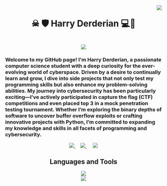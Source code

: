 <img align="right" src="https://visitor-badge.laobi.icu/badge?page_id=HarryDerderian.HarryDerderian" />

<h1 align="center">☠ 🛡 Harry Derderian 💻🔑</h1>
<h1 align="center">
    <img src="https://readme-typing-svg.herokuapp.com/?font=Righteous&size=35&center=true&vCenter=true&width=500&height=70&duration=3000&lines=Virtual+Pioneer+;+Programmer+;+Pentester+;+Problem+Solver+;+Algorithm+Alchemist;+Cybersecurity+Savant+;+Code+Connoisseur+;+Syntactic+Sugar+Maestro+;+Binary+Wizard+;+Debugging+Demigod+;+Malware+Mangler+;" />
</h1>
<h3>Welcome to my GitHub page! I'm Harry Derderian, a passionate computer science student with a deep curiosity for the ever-evolving world of cyberspace. Driven by a desire to continually learn and grow, I dive into side projects that not only test my programming skills but also enhance my problem-solving abilities.
My journey into cybersecurity has been particularly exciting—I’ve actively participated in capture the flag (CTF) competitions and even placed top 3 in a mock penetration testing tournament. Whether I’m exploring the binary depths of software to uncover buffer overflow exploits or crafting innovative projects with Python, I’m committed to expanding my knowledge and skills in all facets of programming and cybersecurity.</h3>
<div align="center"> 
  <a href="https://www.linkedin.com/in/harryderderian/" target="_blank">
    <img src="https://img.shields.io/badge/LinkedIn-34abeb?style=for-the-badge&logo=linkedin&logoColor=blue" target="_blank" />
  </a>
    &nbsp;&nbsp;&nbsp;
  <a href="https://app.hackthebox.com/profile/1661112" target="_blank">
    <img src="https://img.shields.io/badge/hackthebox-08080d?style=for-the-badge&logo=hackthebox&logoColor=brightgreen" target="_blank" />
  </a>
    &nbsp;&nbsp;&nbsp;&nbsp;
  <a href="mailto:harrygeorgederderianiii@gmail.com">
    <img src="https://img.shields.io/badge/Gmail-e1f0f7?style=for-the-badge&logo=gmail&logoColor=red"/>
  </a>
</div>


<div align="center">
    <h2>Languages and Tools</h2>
    <img src="https://skillicons.dev/icons?i=kali,vim,windows,linux,bash" /><br>
    <img src="https://skillicons.dev/icons?i=python,java,cpp,mysql,sqlite,vscode,visualstudio,ai,git,github" /><br>
</div>